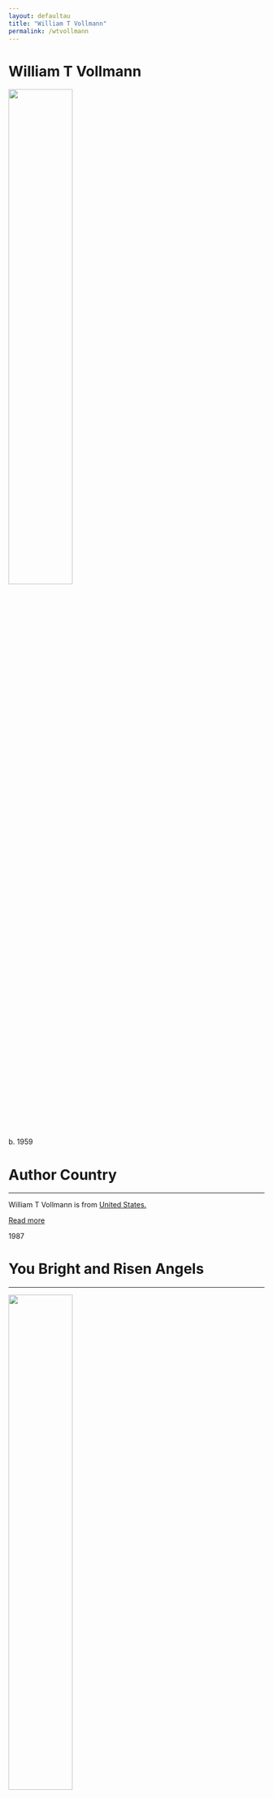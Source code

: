 ```yaml
---
layout: defaultau
title: "William T Vollmann"
permalink: /wtvollmann
---
```

<!-- partial:index.partial.html -->
<div class="content">
     <h1>William T Vollmann</h1>
    <div class="quote">
        <div><img src="https://upload.wikimedia.org/wikipedia/commons/d/d4/William_T._Vollmann_2006_%28cropped%29.jpg" height="50%" width = "50%" class="logo"></div>
    </div>
    <div class="timeline">
        <div style="padding-bottom:100px;"></div>
        <div class="block">
             <div class="date right"><p class="right"> b. 1959 </p></div>
            <div class="dot"></div>
            <div class="left first">
            <div class="author_country">
                <h1>Author Country</h1><hr>
          <div class="aclocation">  <p>William T Vollmann is from <a href="{{ site.baseurl }}/1">United States.</a></p></div>
              <div class="acreadmore">  <a href="https://en.wikipedia.org/wiki/William_T._Vollmann" target="_blank">Read more</a></div>
            </div>
            </div>
        <div class="block">
            <div class="date left"><p class="left">1987</p></div>
            <div class="dot"></div>
            <div class="right">
                <h1>You Bright and Risen Angels</h1><hr>
                <p><img src="https://upload.wikimedia.org/wikipedia/en/4/44/YouBrightAndRisenAngels.jpg" height="50%" width = "50%"></p>
                <p>
                Language: English<br/>
                Publisher: Atheneum Books<br/>
                Pub_location: New York, NY, United States<br/>
                Genre: Fiction (Novel)<br/>
                Length: 704<br/>                   </p>
            </div>
        </div>
       <div class="block">
            <div class="date right"><p class="right">1989</p></div>
            <div class="dot"></div>
            <div class="left">
                <h1>The Rainbow Stories</h1><hr>
                <p><img src="https://upload.wikimedia.org/wikipedia/en/9/98/Therainbowstories.jpg" height="50%" width = "50%"></p>
                <p>
                Language: English<br/>
                Publisher: Atheneum Books<br/>
                Pub_location: New York, NY, United States<br/>
                Genre: Fiction (Novel)<br/>
                Length: 544<br/>                   </p>
            </div>
        </div>
       <div class="block">
            <div class="date left"><p class="left">1989</p></div>
            <div class="dot"></div>
            <div class="right">
                <h1>13 Stories and 13 Epitaphs/9749</h1><hr>
                <p><img src="https://upload.wikimedia.org/wikipedia/en/c/c5/13_stories_and_13_epitaphs.jpg" height="50%" width = "50%"></p>
                <p>
                Language: English<br/>
                Publisher: Pantheon Books<br/>
                Pub_location: New York, NY, United States<br/>
                Genre: Short Stories<br/>
                Length: 318<br/>                   </p>
            </div>
        </div>
<div class="block">
            <div class="date left"><p class="left">1990</p></div>
            <div class="dot"></div>
            <div class="right">
                <h1>The Ice-Shirt</h1><hr>
                <p><img src="https://upload.wikimedia.org/wikipedia/en/c/c0/Iceshirtcvr.jpg" height="50%" width = "50%"></p>
                <p>
		Series: Volume 1 of the Seven Dreams: A Book of North American Landscapes<br/>                
		Language: English<br/>
                Publisher: Viking Press <br/>
                Pub_location: New York, NY, United States<br/>
                Genre: Fiction (Novel)<br/>
                Length: 404<br/>                   </p>
            </div>
        </div>
<div class="block">
            <div class="date right"><p class="right">1992</p></div>
            <div class="dot"></div>
            <div class="left">
                <h1>Fathers and Crows</h1><hr>
                <p><img src="https://upload.wikimedia.org/wikipedia/en/a/af/FathersAndCrows.jpg" height="50%" width = "50%"></p>
                <p>
                Series: Volume 2 of the Seven Dreams: A Book of North American Landscapes<br/>                
		Language: English<br/>
                Publisher: Viking Press <br/>
                Pub_location: New York, NY, United States<br/>
                Genre: Fiction (Novel)<br/>
                Length: 1008<br/>                   </p>
            </div>
        </div>
<div class="block">
            <div class="date left"><p class="left">1994</p></div>
            <div class="dot"></div>
            <div class="right">
                <h1>The Rifles</h1><hr>
                <p><img src="https://upload.wikimedia.org/wikipedia/en/2/2d/TheriflesUScvr.jpg" height="50%" width = "50%"></p>
                <p>
                Series: Volume 6 of the Seven Dreams: A Book of North American Landscapes<br/>                
		Language: English<br/>
                Publisher: Viking Press <br/>
                Pub_location: New York, NY, United States<br/>
                Genre: Fiction (Novel)<br/>
                Length: 411<br/>                   </p>
            </div>
        </div>
       <div class="block">
            <div class="date right"><p class="right">1996</p></div>
            <div class="dot"></div>
            <div class="left">
                <h1>The Atlas</h1><hr>
                <p><img src="https://upload.wikimedia.org/wikipedia/en/c/ca/AtlasNovel.jpg" height="50%" width = "50%"></p>
                <p>
                Language: English<br/>
                Publisher: Viking Press<br/>
                Pub_location: New York, NY, United States<br/>
                Genre: Autobiography/Memoir<br/>
                Length: 496<br/>                   </p>
            </div>
        </div>
 <div class="block">
            <div class="date left"><p class="left">2001</p></div>
            <div class="dot"></div>
            <div class="right">
                <h1>Argall: The True Story of Pocahontas and Captain John Smith</h1><hr>
                <p><img src="https://upload.wikimedia.org/wikipedia/en/4/47/Argall.jpg" height="50%" width = "50%"></p>
                <p>
                Series: Volume 3 of the Seven Dreams: A Book of North American Landscapes<br/>                
		Language: English<br/>
                Publisher: Viking Press <br/>
                Pub_location: New York, NY, United States<br/>
                Genre: Fiction (Novel)<br/>
                Length: 736<br/>                   </p>
            </div>
        </div>
<div class="block">
            <div class="date left"><p class="left">2005</p></div>
            <div class="dot"></div>
            <div class="right">
                <h1>Europe Central</h1><hr>
                <p><img src="https://upload.wikimedia.org/wikipedia/en/9/90/Europe_Central.jpg" height="50%" width = "50%"></p>
                <p>
                Language: English<br/>
                Publisher: Viking Press<br/>
                Pub_location: New York, NY, United States<br/>
                Genre: Fiction (Novel)<br/>
                Length: 832<br/>                   </p>
            </div>
        </div>
<div class="block">
            <div class="date right"><p class="right">2005</p></div>
            <div class="dot"></div>
            <div class="left">
                <h1>They Came Out Like Ants from Harper's Magazine</h1><hr>
                <p><img src="https://harpers.org/wp-content/uploads/2004/10/0001.gif" height="50%" width = "50%"></p>
                <p>
                Language: English<br/>
                Publisher: Internet Archive<br/>
                Pub_location: California, United States<br/>
                Genre: Short Stories<br/>
                Length: 281 - 372<br/>                   </p>
            </div>
        </div>
<div class="block">
            <div class="date left"><p class="left">2014</p></div>
            <div class="dot"></div>
            <div class="right">
                <h1>Last Stories and Other Stories</h1><hr>
                <p><img src="https://m.media-amazon.com/images/I/41v27MkLx1L._SY291_BO1,204,203,200_QL40_FMwebp_.jpg" height="50%" width = "50%"></p>
                <p>
                Language: English<br/>
                Publisher: Viking Press<br/>
                Pub_location: New York, NY, United States<br/>
                Genre: Short Stories<br/>
                Length: 704<br/>                   </p>
            </div>
        </div>
<div class="block">
            <div class="date right"><p class="right">2015 </p></div>
            <div class="dot"></div>
            <div class="left">
                <h1>The Dying Grass</h1><hr>
                <p><img src="https://upload.wikimedia.org/wikipedia/en/6/60/TheDyingGrassNovel.jpg" height="50%" width = "50%"></p>
                <p>
               Series: Volume 5 of the Seven Dreams: A Book of North American Landscapes<br/>                
		Language: English<br/>
                Publisher: Viking Press <br/>
                Pub_location: New York, NY, United States<br/>
                Genre: Fiction (Novel)<br/>
                Length: 1376<br/>                   </p>
            </div>
        </div>
<div class="block">
            <div class="date right"><p class="right">2020</p></div>
            <div class="dot"></div>
            <div class="left">
                <h1>The Lucky Star: A Novel</h1><hr>
                <p><img src="https://m.media-amazon.com/images/I/51l1ThYjqBL._SX329_BO1,204,203,200_.jpg" height="50%" width = "50%"></p>
                <p>
                Language: English<br/>
                Publisher: Viking Press<br/>
                Pub_location: New York, NY, United States<br/>
                Genre: Fiction (Novel)<br/>
                Length: 672<br/>                   </p>
            </div>
        </div>
<div class="block">
            <div class="date right"><p class="right">1991</p></div>
            <div class="dot"></div>
            <div class="left">
                <h1>Whores for Gloria</h1><hr>
                <p><img src="https://m.media-amazon.com/images/I/51EfFuM49AL.jpg" height="50%" width = "50%"></p>
                <p>
                Language: English<br/>
                Publisher: Penguin Books<br/>
                Pub_location: London, England<br/>
                Genre: Fiction (Novel)<br/>
                Length: 160<br/>                   </p>
            </div>
        </div>
<div class="block">
            <div class="date left"><p class="left">1993</p></div>
            <div class="dot"></div>
            <div class="right">
                <h1>Butterfly Stories: A Novel</h1><hr>
                <p><img src="https://m.media-amazon.com/images/I/51S46jj-62L._AC_UF1000,1000_QL80_.jpg" height="50%" width = "50%"></p>
                <p>
                Language: English<br/>
                Publisher:  Grove Press<br/>
                Pub_location: New York, NY, United States<br/>
                Genre: Fiction (Novel)<br/>
                Length: 281<br/>                   </p>
            </div>
        </div>
<div class="block">
            <div class="date left"><p class="left">2000</p></div>
            <div class="dot"></div>
            <div class="right">
                <h1>The Royal Family</h1><hr>
                <p><img src="https://upload.wikimedia.org/wikipedia/en/5/52/RoyalFamilyNovel.jpg" height="50%" width = "50%"></p>
                <p>
                Language: English<br/>
                Publisher: Viking Press<br/>
                Pub_location: New York, NY, United States<br/>
                Genre: Fiction (Novel)<br/>
                Length: 780<br/>                   </p>
            </div>
        </div>       
<!-- partial -->
<script src='https://cdnjs.cloudflare.com/ajax/libs/jquery/3.1.1/jquery.min.js'></script><script  src="{{ site.baseurl }}/assets/js/authorscript.js"></script>
